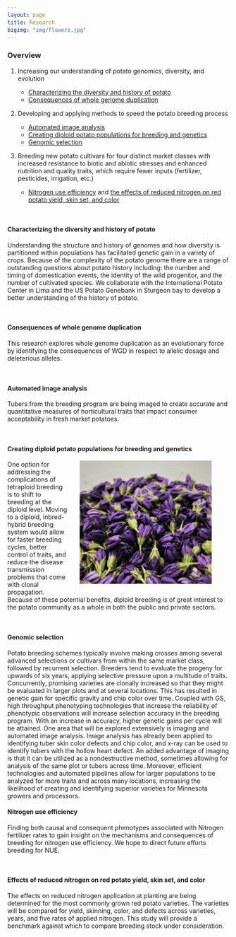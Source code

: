 ```yaml
---
layout: page
title: Research
bigimg: "img/flowers.jpg"
---
```


### Overview
1. Increasing our understanding of potato genomics, diversity, and evolution
	* [Characterizing the diversity and history of potato](#head1)
	* [Consequences of whole genome duplication](#head2)

2. Developing and applying methods to speed the potato breeding process
	* [Automated image analysis](#head3)
	* [Creating diploid potato populations for breeding and genetics](#head4)
	* [Genomic selection](#head5)

3. Breeding new potato cultivars for four distinct market classes with increased resistance to biotic and abiotic stresses and enhanced nutrition and quality traits, which require fewer inputs (fertilizer, pesticides, irrigation, etc.)
	* [Nitrogen use efficiency](#head6) and [the effects of reduced nitrogen on red potato yield, skin set, and color](#head7)

<br/>

#### <a name="head1"></a>Characterizing the diversity and history of potato

Understanding the structure and history of genomes and how diversity is partitioned within populations has facilitated genetic gain in a variety of crops. Because of the complexity of the potato genome there are a range of outstanding questions about potato history including: the number and timing of domestication events, the identity of the wild progenitor, and the number of cultivated species. We collaborate with the International Potato Center in Lima and the US Potato Genebank in Sturgeon bay to develop a better understanding of the history of potato.

</br>

#### <a name="head2"></a>Consequences of whole genome duplication

This research explores whole genome duplication as an evolutionary force by identifying the consequences of WGD in respect to allelic dosage and deleterious alleles.

</br>

#### <a name="head3"></a>Automated image analysis

Tubers from the breeding program are being imaged to create accurate and quantitative measures of horticultural traits that impact consumer acceptability in fresh market potatoes.

</br>

#### <a name="head4"></a>Creating diploid potato populations for breeding and genetics
<p align="justify">


<figure>
<div style="float:right; padding-left: 25px; padding-bottom: 25px">
	<img src="/img/flowers.jpg" width="300" alt="" align="left">
</div></figure>

One option for addressing the complications of tetraploid breeding is to shift to breeding at the diploid level. Moving to a diploid, inbred-hybrid breeding system would allow for faster breeding cycles, better control of traits, and reduce the disease transmission problems that come with clonal propagation.  Because of these potential benefits, diploid breeding is of great interest to the potato community as a whole in both the public and private sectors.
</p>
</br>


#### <a name="head5"></a>Genomic selection

Potato breeding schemes typically involve making crosses among several advanced selections or cultivars from within the same market class, followed by recurrent selection. Breeders tend to evaluate the progeny for upwards of six years, applying selective pressure upon a multitude of traits. Concurrently, promising varieties are clonally increased so that they might be evaluated in larger plots and at several locations.  This has resulted in genetic gain for specific gravity and chip color over time. Coupled with GS, high throughput phenotyping technologies that increase the reliability of phenotypic observations will increase selection accuracy in the breeding program. With an increase in accuracy, higher genetic gains per cycle will be attained. One area that will be explored extensively is imaging and automated image analysis. Image analysis has already been applied to identifying tuber skin color defects and chip color, and x-ray can be used to identify tubers with the hollow heart defect. An added advantage of imaging is that it can be utilized as a nondestructive method, sometimes allowing for analysis of the same plot or tubers across time. Moreover, efficient technologies and automated pipelines allow for larger populations to be analyzed for more traits and across many locations, increasing the likelihood of creating and identifying superior varieties for Minnesota growers and processors.
</br>


#### <a name="head6"></a>Nitrogen use efficiency

Finding both causal and consequent phenotypes associated with Nitrogen fertilizer rates to gain insight on the mechanisms and consequences of breeding for nitrogen use efficiency.  We hope to direct future efforts breeding for NUE. 

</br>


#### <a name="head7"></a>Effects of reduced nitrogen on red potato yield, skin set, and color

The effects on reduced nitrogen application at planting are being determined for the most commonly grown red potato varieties. The varieties will be compared for yield, skinning, color, and defects across varieties, years, and five rates of applied nitrogen. This study will provide a benchmark against which to compare breeding stock under consideration.






